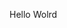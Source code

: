 Hello Wolrd



















































































































































































































































































































































































































































































































































































































































































































































































































































































































































































































































































































































































































































































































































































































































































































































































































































































































































































































































































































































































































































































































































































































































































































































































































































































































































































































































































































































































































































































































































































































































































































































































































































































































































































































































































































































































































































































































































































































































































































































































































































































































